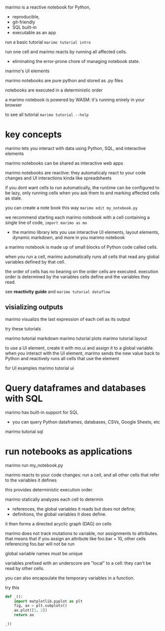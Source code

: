 marimo is a reactive notebook for Python,
- reproducible, 
- git-friendly 
- SQL built-in
- executable as an app

run a basic tutorial
`marimo tutorial intro`

run one cell and marimo reacts by running all affected cells.
- eliminating the error-prone chore of managing notebook state.

marimo's UI elements

marimo notebooks are pure python and stored as .py files

notebooks are executed in a deterministic order

a marimo notebook is powered by WASM:
it's running enirely in your browser

to see all tutorial 
`marimo tutorial --help`


# key concepts

marimo lets you interact with data using Python, SQL, and interactive elements

marimo notebooks can be shared as interactive web apps

marimo notebooks are reactive: they automaticaly react to your code changes and UI interactions
kinda like spreadsheets

if you dont want cells to run automatically, the runtime can be configured to be lazy,
only running cells when you ask them to and marking affected cells as stale.

you can create a note book this way 
`marimo edit my_notebook.py`

we recommend starting each marimo notebook with a cell containing a single line of code,
`import marimo as mo`
- the marimo library lets you use interactive UI elements, layout elements, dynamic markdown, and more
  in you marimo notebook

a marimo notebook is made up of small blocks of Python code called cells.

when you run a cell, marimo automatically runs all cells that read any global variables defined by that cell.

the order of cells has no bearing on the order cells are executed.
execution order is determined by the variables cells define and the variables they read.

see **reactivity guide** and `marimo tutorial dataflow`

## visializing outputs 

marimo visualizs the last expression of each cell as its output

try these tutorials 

marimo tutorial markdown
marimo tutorial plots
marimo tutorial layout

to use a UI element, create it with mo.ui and assign it to a global variable.
when you interact with the UI element, marimo sends the new value back to Python 
and reactively runs all cells that use the element

for UI examples 
marimo tutorial ui  

# Query dataframes and databases with SQL 
marimo has built-in support for SQL
- you can query Python dataframes, databases, CSVs, Google Sheets, etc

marimo tutorial sql 


# run notebooks as applications 

marimo run my_notebook.py

marimo reacts to your code changes: run a cell, and all other cells that refer to the variables it defines 

this provides deterministic execution order. 

marimo statically analyzes each cell to determin 
- references, the global variables it reads but does not define;
- definitions, the global variables it does define.

it then forms a directed acyclic graph (DAG) on cells

marimo does not track mutations to variable, nor assignments to attributes. 
that means that if you assign an attribute like foo.bar = 10, other cells 
referencing foo.bar will not be run

global variable names must be unique

variables prefixed with an underscore are "local" to a cell:
they can't be read by other cells.

you can also encapsulate the temporary variables in a function.

try this 

```python
def _():
    import matplotlib.pyplot as plt
    fig, ax = plt.subplots()
    ax.plot([1, 2])
    return ax

_()
```
